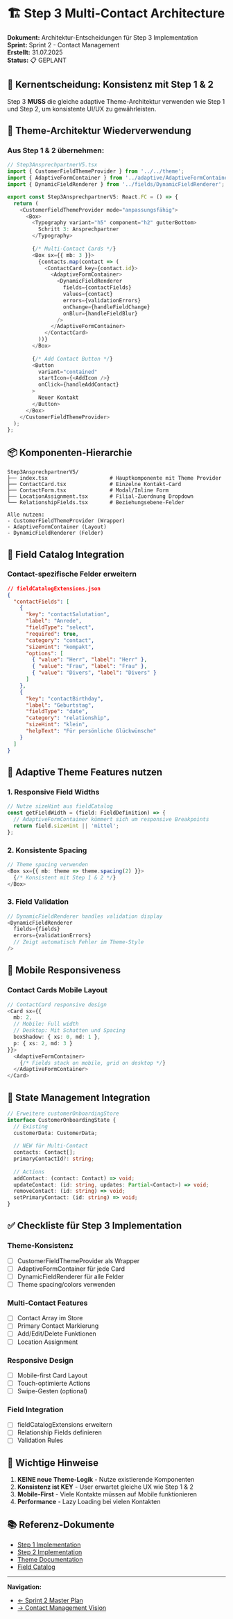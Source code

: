 # 🏗️ Step 3 Multi-Contact Architecture

**Dokument:** Architektur-Entscheidungen für Step 3 Implementation  
**Sprint:** Sprint 2 - Contact Management  
**Erstellt:** 31.07.2025  
**Status:** 📋 GEPLANT  

## 📌 Kernentscheidung: Konsistenz mit Step 1 & 2

Step 3 **MUSS** die gleiche adaptive Theme-Architektur verwenden wie Step 1 und Step 2, um konsistente UI/UX zu gewährleisten.

## 🎨 Theme-Architektur Wiederverwendung

### Aus Step 1 & 2 übernehmen:

```typescript
// Step3AnsprechpartnerV5.tsx
import { CustomerFieldThemeProvider } from '../../theme';
import { AdaptiveFormContainer } from '../adaptive/AdaptiveFormContainer';
import { DynamicFieldRenderer } from '../fields/DynamicFieldRenderer';

export const Step3AnsprechpartnerV5: React.FC = () => {
  return (
    <CustomerFieldThemeProvider mode="anpassungsfähig">
      <Box>
        <Typography variant="h5" component="h2" gutterBottom>
          Schritt 3: Ansprechpartner
        </Typography>
        
        {/* Multi-Contact Cards */}
        <Box sx={{ mb: 3 }}>
          {contacts.map(contact => (
            <ContactCard key={contact.id}>
              <AdaptiveFormContainer>
                <DynamicFieldRenderer
                  fields={contactFields}
                  values={contact}
                  errors={validationErrors}
                  onChange={handleFieldChange}
                  onBlur={handleFieldBlur}
                />
              </AdaptiveFormContainer>
            </ContactCard>
          ))}
        </Box>
        
        {/* Add Contact Button */}
        <Button 
          variant="contained" 
          startIcon={<AddIcon />}
          onClick={handleAddContact}
        >
          Neuer Kontakt
        </Button>
      </Box>
    </CustomerFieldThemeProvider>
  );
};
```

## 📦 Komponenten-Hierarchie

```
Step3AnsprechpartnerV5/
├── index.tsx                    # Hauptkomponente mit Theme Provider
├── ContactCard.tsx              # Einzelne Kontakt-Card
├── ContactForm.tsx              # Modal/Inline Form
├── LocationAssignment.tsx       # Filial-Zuordnung Dropdown
└── RelationshipFields.tsx       # Beziehungsebene-Felder

Alle nutzen:
- CustomerFieldThemeProvider (Wrapper)
- AdaptiveFormContainer (Layout)
- DynamicFieldRenderer (Felder)
```

## 🔧 Field Catalog Integration

### Contact-spezifische Felder erweitern

```json
// fieldCatalogExtensions.json
{
  "contactFields": [
    {
      "key": "contactSalutation",
      "label": "Anrede",
      "fieldType": "select",
      "required": true,
      "category": "contact",
      "sizeHint": "kompakt",
      "options": [
        { "value": "Herr", "label": "Herr" },
        { "value": "Frau", "label": "Frau" },
        { "value": "Divers", "label": "Divers" }
      ]
    },
    {
      "key": "contactBirthday",
      "label": "Geburtstag",
      "fieldType": "date",
      "category": "relationship",
      "sizeHint": "klein",
      "helpText": "Für persönliche Glückwünsche"
    }
  ]
}
```

## 🎯 Adaptive Theme Features nutzen

### 1. Responsive Field Widths
```typescript
// Nutze sizeHint aus fieldCatalog
const getFieldWidth = (field: FieldDefinition) => {
  // AdaptiveFormContainer kümmert sich um responsive Breakpoints
  return field.sizeHint || 'mittel';
};
```

### 2. Konsistente Spacing
```typescript
// Theme spacing verwenden
<Box sx={{ mb: theme => theme.spacing(2) }}>
  {/* Konsistent mit Step 1 & 2 */}
</Box>
```

### 3. Field Validation
```typescript
// DynamicFieldRenderer handles validation display
<DynamicFieldRenderer
  fields={fields}
  errors={validationErrors}
  // Zeigt automatisch Fehler im Theme-Style
/>
```

## 📱 Mobile Responsiveness

### Contact Cards Mobile Layout
```typescript
// ContactCard responsive design
<Card sx={{
  mb: 2,
  // Mobile: Full width
  // Desktop: Mit Schatten und Spacing
  boxShadow: { xs: 0, md: 1 },
  p: { xs: 2, md: 3 }
}}>
  <AdaptiveFormContainer>
    {/* Fields stack on mobile, grid on desktop */}
  </AdaptiveFormContainer>
</Card>
```

## 🔄 State Management Integration

```typescript
// Erweitere customerOnboardingStore
interface CustomerOnboardingState {
  // Existing
  customerData: CustomerData;
  
  // NEW für Multi-Contact
  contacts: Contact[];
  primaryContactId?: string;
  
  // Actions
  addContact: (contact: Contact) => void;
  updateContact: (id: string, updates: Partial<Contact>) => void;
  removeContact: (id: string) => void;
  setPrimaryContact: (id: string) => void;
}
```

## ✅ Checkliste für Step 3 Implementation

### Theme-Konsistenz
- [ ] CustomerFieldThemeProvider als Wrapper
- [ ] AdaptiveFormContainer für jede Card
- [ ] DynamicFieldRenderer für alle Felder
- [ ] Theme spacing/colors verwenden

### Multi-Contact Features
- [ ] Contact Array im Store
- [ ] Primary Contact Markierung
- [ ] Add/Edit/Delete Funktionen
- [ ] Location Assignment

### Responsive Design
- [ ] Mobile-first Card Layout
- [ ] Touch-optimierte Actions
- [ ] Swipe-Gesten (optional)

### Field Integration
- [ ] fieldCatalogExtensions erweitern
- [ ] Relationship Fields definieren
- [ ] Validation Rules

## 🚨 Wichtige Hinweise

1. **KEINE neue Theme-Logik** - Nutze existierende Komponenten
2. **Konsistenz ist KEY** - User erwartet gleiche UX wie Step 1 & 2
3. **Mobile-First** - Viele Kontakte müssen auf Mobile funktionieren
4. **Performance** - Lazy Loading bei vielen Kontakten

## 📚 Referenz-Dokumente

- [Step 1 Implementation](/Users/joergstreeck/freshplan-sales-tool/frontend/src/features/customers/components/steps/Step1BasisFilialstruktur.tsx)
- [Step 2 Implementation](/Users/joergstreeck/freshplan-sales-tool/frontend/src/features/customers/components/steps/Step2HerausforderungenPotenzialV3.tsx)
- [Theme Documentation](/Users/joergstreeck/freshplan-sales-tool/frontend/src/features/customers/theme/README.md)
- [Field Catalog](/Users/joergstreeck/freshplan-sales-tool/frontend/src/features/customers/data/fieldCatalog.json)

---

**Navigation:**
- [← Sprint 2 Master Plan](/Users/joergstreeck/freshplan-sales-tool/docs/features/FC-005-CUSTOMER-MANAGEMENT/sprint2/SPRINT2_MASTER_PLAN.md)
- [→ Contact Management Vision](/Users/joergstreeck/freshplan-sales-tool/docs/features/FC-005-CUSTOMER-MANAGEMENT/sprint2/CONTACT_MANAGEMENT_VISION.md)